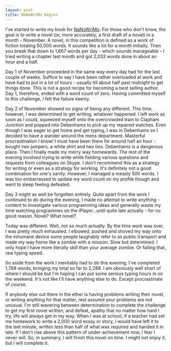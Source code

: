 ```yaml
---
layout: post
title: NaNoWriMo begins
---
```


I've started to write my book for [NaNoWriMo](http://www.nanowrimo.org/eng/user/541245 "My NaNoWriMo profile"). For those who don't know, the goal is to write a novel (or, more accurately, a first draft of a novel) in a month - November. A novel, in this competition is defined as a work of fiction totaling 50,000 words. It sounds like a lot for a month initially. Then you break that down to 1,667 words per day - which sounds manageable - I tried writing a chapter last month and got 2,033 words done in about an hour and a half.

Day 1 of November proceeded in the same way every day had for the last couple of weeks. Suffice to say I have been rather overloaded at work and have had to put in a lot of hours - usually till about half past midnight to get things done. This is not a good recipe for becoming a best selling author. Day 1, therefore, ended with a word count of zero. Having committed myself to this challenge, I felt the failure keenly.

Day 2 of November showed no signs of being any different. This time, however, I was determined to get writing, whatever happened. I left work as soon as I could, squeezed myself onto the overcrowded train to Clapham Junction and popped into Debenhams to pick up my repaired watches. Even though I was eager to get home and get typing, I was in Debenhams so I decided to have a wander around the mens department. Masterful procrastination I know! I must have been there for around half an hour - bought two jumpers, a white shirt and two ties. Debenhams is a dangerous place. Then I finally made my merry way homewards. The rest of the evening involved trying to write while fielding various questions and requests from colleagues on Skype. I don't recommend this as a strategy for writing or even as a strategy for working. It's definitely not a good combination for one's sanity. However, I managed a measly 500 words. I was too embarrassed to update my word count on my profile though and went to sleep feeling defeated.

Day 3 might as well be forgotten entirely. Quite apart from the work I continued to do during the evening, I made no attempt to write anything - content to investigate various programming ideas and generally waste my time watching programmes on the iPlayer...until quite late actually - for no good reason. Novel? What novel?

Today was different. Well, not so much actually. By the time work was over, I was pretty much exhausted. I elbowed, pushed and shoved my way onto the inhumane device some people laughably refer to as public transport and made my way home like a zombie with a mission. Slow but determined. I only hope I have more literally skill than your average zombie. Or failing that, raw typing speed.

So aside from the work I inevitably had to do this evening, I've completed 1,788 words, bringing my total so far to 2,288. I am obviously well short of where I should be but I'm hoping I can put some serious typing hours in on the weekend. It's not like I'll have anything else to do. Except procrastinate of course.

If anybody else out there in the ether is having problems writing their novel, or writing anything for that matter, rest assured your problems are not unusual. I'm still wavering between determination to complete the challenge to get my first novel written; and defeat, apathy that no matter how hard I try, life will always get in my way. When I was at school, if a teacher had set me homework to write a 2,000 word essay or story, I would have left it to the last minute, written less than half of what was required and handed it in late. If I don't rise above this pattern of under-achievement now, I fear I never will. So, in summary, I will finish this novel on time. I might not enjoy it, but I will complete it.


